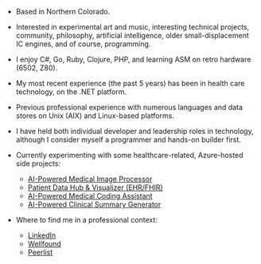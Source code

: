 - Based in Northern Colorado.
- Interested in experimental art and music, interesting technical projects, community, philosophy, artificial intelligence, older small-displacement IC engines, and of course, programming.
- I enjoy C#, Go, Ruby, Clojure, PHP, and learning ASM on retro hardware (6502, Z80).
- My most recent experience (the past 5 years) has been in health care technology, on the .NET platform.
- Previous professional experience with numerous languages and data stores on Unix (AIX) and Linux-based platforms.
- I have held both individual developer and leadership roles in technology, although I consider myself a programmer and hands-on builder first.
- Currently experimenting with some healthcare-related, Azure-hosted side projects:
  + [AI-Powered Medical Image Processor](https://github.com/jerhow/AI-medical-image-processor)
  + [Patient Data Hub & Visualizer (EHR/FHIR)](https://github.com/jerhow/EHR-FHIR-patient-data-hub)
  + [AI-Powered Medical Coding Assistant](https://github.com/jerhow/AI-medical-coding-assistant)
  + [AI-Powered Clinical Summary Generator](https://github.com/jerhow/AI-clinical-summary-generator)
 
- Where to find me in a professional context:
  + [LinkedIn](https://www.linkedin.com/in/jerhow/)
  + [Wellfound](https://wellfound.com/u/jerryhoward)
  + [Peerlist](https://peerlist.io/jhoward22)

<!---
- 💞️ I’m looking to collaborate on ...
- 📫 How to reach me ...
--->

<!---
jerhow/jerhow is a ✨ special ✨ repository because its `README.md` (this file) appears on your GitHub profile.
You can click the Preview link to take a look at your changes.
--->
